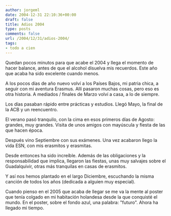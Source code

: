 ```yaml
---
author: jorgeml
date: 2004-12-31 22:10:36+00:00
draft: false
title: Adios 2004
type: posts
comments: false
url: /2004/12/31/adios-2004/
tags:
- todo a cien
---
```


Quedan pocos minutos para que acabe el 2004 y llega el momento de hacer balance, antes de que el alcohol disuelva mis recuerdos. Este año que acaba ha sido excelente cuando menos.

A los pocos días de año nuevo volví a los Países Bajos, mi patria chica, a seguir con mi aventura Erasmus. Allí pasaron muchas cosas, pero eso es otra historia. A mediados / finales de Marzo volví a casa, a lo de siempre.

Los días pasaban rápido entre prácticas y estudios. Llegó Mayo, la final de la ACB y un reencuentro.

El verano pasó tranquilo, con la cima en esos primeros días de Agosto: grandes, muy grandes. Visita de unos amigos con mayúscula y fiesta de las que hacen época.

Después vino Septiembre con sus exámenes. Una vez acabaron llego la vida ESN, con mis erasmitos y erasmitas.

Desde entonces ha sido increíble. Además de las obligaciones y la responsabilidad que implica, llegaron las fiestas, unas muy salvajes sobre el Guadalquivir, otras más tranquilas en casas de erasmitos.

Y así nos hemos plantado en el largo Diciembre, escuchando la misma canción de todos los años (dedicada a alguien muy especial).

Cuando pienso en el 2005 que acaba de llegar se me va la mente al poster que tenía colgado en mi habitación holandesa desde la que conquisté el mundo. En el poster, sobre el fondo azul, una palabra: "futuro". Ahora ha llegado mi tiempo.
